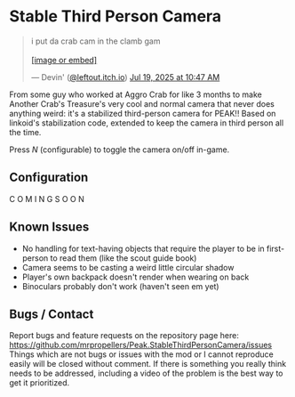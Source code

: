# Stable Third Person Camera
<blockquote class="bluesky-embed" data-bluesky-uri="at://did:plc:cgd4433aj6peocpbgkf2qctf/app.bsky.feed.post/3ludjfgoj222o" data-bluesky-cid="bafyreifxpiqnffwaex65yg6gg2hv65rsd4p2cbkdnfj2k62h6ls3wnkroi" data-bluesky-embed-color-mode="system"><p lang="en">i put da crab cam in the clamb gam<br><br><a href="https://bsky.app/profile/did:plc:cgd4433aj6peocpbgkf2qctf/post/3ludjfgoj222o?ref_src=embed">[image or embed]</a></p>&mdash; Devin&#x27; (<a href="https://bsky.app/profile/did:plc:cgd4433aj6peocpbgkf2qctf?ref_src=embed">@leftout.itch.io</a>) <a href="https://bsky.app/profile/did:plc:cgd4433aj6peocpbgkf2qctf/post/3ludjfgoj222o?ref_src=embed">Jul 19, 2025 at 10:47 AM</a></blockquote><script async src="https://embed.bsky.app/static/embed.js" charset="utf-8"></script>

From some guy who worked at Aggro Crab for like 3 months to make Another Crab's Treasure's very cool and normal camera that never does anything weird: 
it's a stabilized third-person camera for PEAK!! Based on linkoid's stabilization code,
extended to keep the camera in third person all the time.

Press *N* (configurable) to toggle the camera on/off in-game.

## Configuration
C O M I N G  S O O N

## Known Issues
* No handling for text-having objects that require the player to be in first-person to read them (like the scout guide book)
* Camera seems to be casting a weird little circular shadow
* Player's own backpack doesn't render when wearing on back
* Binoculars probably don't work (haven't seen em yet)

## Bugs / Contact
Report bugs and feature requests on the repository page here: https://github.com/mrpropellers/Peak.StableThirdPersonCamera/issues
Things which are not bugs or issues with the mod or I cannot reproduce easily will be closed without comment. If there is something you really think needs to be addressed, including a video of the problem is the best way to get it prioritized.